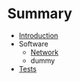 # Summary

* [Introduction](README.md)
* Software
   * [Network](network.md)
   * dummy
* [Tests](tests.md)


